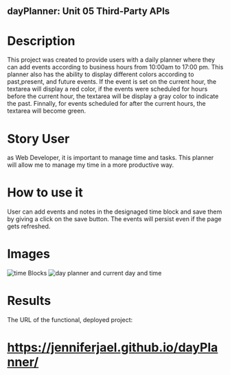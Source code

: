 ## dayPlanner: Unit 05 Third-Party APIs
# Description
This project was created to provide users with a daily planner where they can add events according to business hours from 10:00am to 17:00 pm. This planner also has the ability to display different colors according to past,present, and future events. If the event is set on the current hour, the textarea will display a red color, if the events were scheduled for hours before the current hour, the textarea will be display a gray color to indicate the past. Finnally, for events scheduled for after the current hours, the textarea will become green.

# Story User
as Web Developer, it is important to manage time and tasks. This planner will allow me to manage my time in a more productive way.

# How to use it
User can add events and notes in the designaged time block and save them by giving a click on the save button.
The events will persist even if the page gets refreshed.

# Images

<img src=“images/timeBlocks.png” alt='time Blocks' width=“50%” height=“50%“>
<img src=“images/title.png” alt='day planner and current day and time' width=“50%” height=“50%“>

 # Results
 The URL of the functional, deployed project: 

 # <https://jenniferjael.github.io/dayPlanner/>

 


